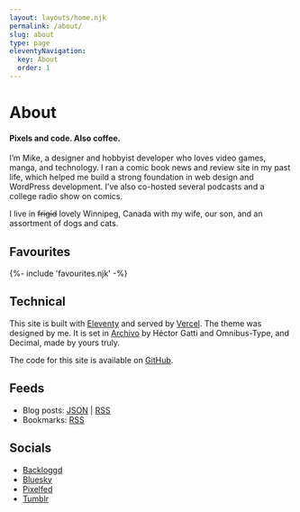 ```yaml
---
layout: layouts/home.njk
permalink: /about/
slug: about
type: page
eleventyNavigation:
  key: About
  order: 1
---
```


# About

#### Pixels and code. Also coffee.

I’m Mike, a designer and hobbyist developer who loves video games, manga, and technology. I ran a comic book news and review site in my past life, which helped me build a strong foundation in web design and WordPress development. I’ve also co-hosted several podcasts and a college radio show on comics.

I live in ~~frigid~~ lovely Winnipeg, Canada with my wife, our son, and an assortment of dogs and cats.

## Favourites

<div class="favourites-block">
	{%- include 'favourites.njk' -%}
</div>

## Technical

This site is built with [Eleventy](https://11ty.dev) and served by [Vercel](https://vercel.com). The theme was designed by me. It is set in [Archivo](https://www.omnibus-type.com/fonts/archivo/) by Héctor Gatti and Omnibus-Type, and Decimal, made by yours truly.

The code for this site is available on [GitHub](https://github.com/heymikehaynes/crashthearcade).

## Feeds

* Blog posts: [JSON](/feed/feed.json) | [RSS](/feed/feed.xml)
* Bookmarks: [RSS](https://saved.crashthearcade.com/feeds/shared)

## Socials

* [Backloggd](https://www.backloggd.com/u/crashthearcade/)
* [Bluesky](https://bsky.app/profile/crashthearcade.com)
* [Pixelfed](https://pixelfed.social/crashthearcade)
* [Tumblr](https://www.tumblr.com/crashthearcade)
